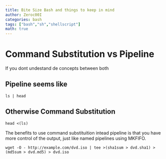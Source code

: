 ```yaml
---
title: Bite Size Bash and things to keep in mind
author: Zeroc00I
categories: bash
tags: ["bash","sh","shellscript"]
math: true
---
```


#  Command Substitution vs Pipeline
 If you dont undestand de concepts between both

 ## Pipeline seems like

 	ls | head

 ## Otherwise Command Substitution

	head <(ls)

 The benefits to use command substituition intead pipeline is that you have more control of the output, just like named pipelines using MKFIFO.

 	wget -O - http://example.com/dvd.iso | tee >(sha1sum > dvd.sha1) >(md5sum > dvd.md5) > dvd.iso

